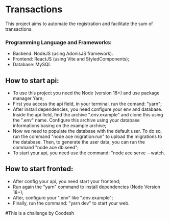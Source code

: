 # Transactions

This project aims to automate the registration and facilitate the sum of transactions.

### Programming Language and Frameworks:
 
- Backend: NodeJS (using AdonisJS framework).
- Frontend: ReactJS (using Vite and StyledComponents);
- Database: MySQL

## How to start api:

- To use this project you need the Node (version 18+) and use package manager Yarn;
- First you access the api field, in your terminal, run the comand: "yarn";
- After install dependencies, you need configure your env and database. Inside the api field, find the archive ".env.example" and clone this using the ".env" name. Configure this archive using your database informations basing on the example archive;
- Now we need to populate the database with the default user. To do so, run the command "node ace migration:run" to upload the migrations to the database. Then, to generate the user data, you can run the command "node ace db:seed";
- To start your api, you need use the command: "node ace serve --watch.

## How to start fronted:

- After config your api, you need start your frontend;
- Run again the "yarn" command to install dependencies (Node Version 18+);
- After, configure your ".env" like ".env.example";
- Finally, run the command: "yarn dev" to start your web.

#This is a challenge by Coodesh
